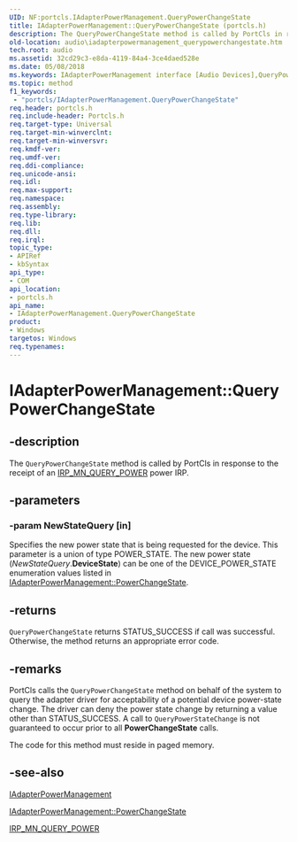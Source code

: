 ```yaml
---
UID: NF:portcls.IAdapterPowerManagement.QueryPowerChangeState
title: IAdapterPowerManagement::QueryPowerChangeState (portcls.h)
description: The QueryPowerChangeState method is called by PortCls in response to the receipt of an IRP_MN_QUERY_POWER power IRP.
old-location: audio\iadapterpowermanagement_querypowerchangestate.htm
tech.root: audio
ms.assetid: 32cd29c3-e8da-4119-84a4-3ce4daed528e
ms.date: 05/08/2018
ms.keywords: IAdapterPowerManagement interface [Audio Devices],QueryPowerChangeState method, IAdapterPowerManagement.QueryPowerChangeState, IAdapterPowerManagement::QueryPowerChangeState, QueryPowerChangeState, QueryPowerChangeState method [Audio Devices], QueryPowerChangeState method [Audio Devices],IAdapterPowerManagement interface, audio.iadapterpowermanagement_querypowerchangestate, audmp-routines_4a5ebdca-faa4-4f99-89d1-6c86a928243c.xml, portcls/IAdapterPowerManagement::QueryPowerChangeState
ms.topic: method
f1_keywords:
 - "portcls/IAdapterPowerManagement.QueryPowerChangeState"
req.header: portcls.h
req.include-header: Portcls.h
req.target-type: Universal
req.target-min-winverclnt: 
req.target-min-winversvr: 
req.kmdf-ver: 
req.umdf-ver: 
req.ddi-compliance: 
req.unicode-ansi: 
req.idl: 
req.max-support: 
req.namespace: 
req.assembly: 
req.type-library: 
req.lib: 
req.dll: 
req.irql: 
topic_type:
- APIRef
- kbSyntax
api_type:
- COM
api_location:
- portcls.h
api_name:
- IAdapterPowerManagement.QueryPowerChangeState
product:
- Windows
targetos: Windows
req.typenames: 
---
```


# IAdapterPowerManagement::QueryPowerChangeState


## -description


The <code>QueryPowerChangeState</code> method is called by PortCls in response to the receipt of an <a href="https://docs.microsoft.com/windows-hardware/drivers/kernel/irp-mn-query-power">IRP_MN_QUERY_POWER</a> power IRP.


## -parameters




### -param NewStateQuery [in]

Specifies the new power state that is being requested for the device. This parameter is a union of type POWER_STATE. The new power state (<i>NewStateQuery</i>.<b>DeviceState</b>) can be one of the DEVICE_POWER_STATE enumeration values listed in <a href="https://docs.microsoft.com/windows-hardware/drivers/ddi/portcls/nf-portcls-iadapterpowermanagement-powerchangestate">IAdapterPowerManagement::PowerChangeState</a>.


## -returns



<code>QueryPowerChangeState</code> returns STATUS_SUCCESS if call was successful. Otherwise, the method returns an appropriate error code.




## -remarks



PortCls calls the <code>QueryPowerChangeState</code> method on behalf of the system to query the adapter driver for acceptability of a potential device power-state change. The driver can deny the power state change by returning a value other than STATUS_SUCCESS. A call to <code>QueryPowerStateChange</code> is not guaranteed to occur prior to all <b>PowerChangeState</b> calls.

The code for this method must reside in paged memory.




## -see-also




<a href="https://docs.microsoft.com/windows-hardware/drivers/ddi/portcls/nn-portcls-iadapterpowermanagement">IAdapterPowerManagement</a>



<a href="https://docs.microsoft.com/windows-hardware/drivers/ddi/portcls/nf-portcls-iadapterpowermanagement-powerchangestate">IAdapterPowerManagement::PowerChangeState</a>



<a href="https://docs.microsoft.com/windows-hardware/drivers/kernel/irp-mn-query-power">IRP_MN_QUERY_POWER</a>
 

 

